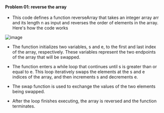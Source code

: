 #### Problem 01: reverse the array

- This code defines a function reverseArray that takes an integer array arr and its length n as input and reverses the order of elements in the array. Here's how the code works

![image](https://user-images.githubusercontent.com/93985255/233402536-a6060534-d148-4325-8220-72afdd723502.png)

- The function initializes two variables, s and e, to the first and last index of the array, respectively. These variables represent the two endpoints of the array that will be swapped.
- The function enters a while loop that continues until s is greater than or equal to e. This loop iteratively swaps the elements at the s and e indices of the array, and then increments s and decrements e.
- The swap function is used to exchange the values of the two elements being swapped.

- After the loop finishes executing, the array is reversed and the function terminates.

